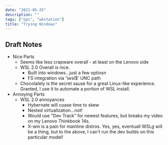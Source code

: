 ```yaml
---
date: "2021-05-25"
description: ""
tags: ["ops", "wkstation"]
title: "Trying Windows"
---
```



## Draft Notes

- Nice Parts
  - Seems like less crapware overall - at least on the Lenovo side
  - WSL 2.0 Overall is nice.  
    - Built into windows...just a few optiosn 
    - FS integration via '\\wsl$\' UNC path
  - Chocolately is the secret sause for a great Linux-like experience.  Granted, I use it to automate a portion of WSL install.
- Annoying Parts
  - WSL 2.0 annoyances
    - Hybernate will cuase time to skew
    - Nested virtualization...not!
    - Would use "Dev Track" for newest features, but breaks my video on my Lenovo Thinkbook 14s.
    - X-win is a pain for mainline distros.  Yes, yes, eventuall WSLg will be a thing, but to the above, I can't run the dev builds on this particular model!